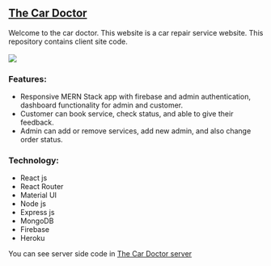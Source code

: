 ## [The Car Doctor](https://the-car-doctor-2eff5.web.app/)
Welcome to the car doctor. This website is a car repair service website. This repository contains client site code.
<br/>
<br/>
<img src="https://i.ibb.co/KLbxZwQ/cardoctor.png" />

### Features:
- Responsive MERN Stack app with firebase and admin authentication, dashboard functionality for admin and customer.
- Customer can book service, check status, and able to give their feedback.
- Admin can add or remove services, add new admin, and also change order status.

### Technology:
- React js
- React Router
- Material UI
- Node js
- Express js
- MongoDB
- Firebase 
- Heroku


You can see server side code in [The Car Doctor server](https://github.com/MohammadForkan/the-car-doctor-server)
